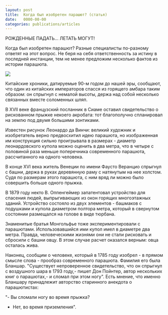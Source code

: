```yaml
---
layout: post
title:  Когда был изобретен парашют? (статья)
date:   0000-00-00
categories: publications/articles
---
```


РОЖДЕННЫЕ ПАДАТЬ... ЛЕТАТЬ МОГУТ!

Когда был изобретен парашют? Разные специалисты по-разному ответят на этот вопрос. Не беря на себя ответственность за истину в последней инстанции, тем не менее предложим несколько фактов из истории парашюта.

![]({{site.baseurl}}/img/stories/publik/all/para_0210.gif)

Китайские хроники, датируемые 90-м годом до нашей эры, сообщают, что один из китайских императоров спасся из горящего амбара таким образом: он спрыгнул с немалой высоты, держа над собой несколько связанных вместе соломенных шляп.

В XVII веке французский посланник в Сиаме оставил свидетельство о рискованном прыжке некоего акробата: тот благополучно спланировал на землю под двумя большими зонтиками.

Известен рисунок Леонардо да Винчи: великий художник и изобретатель верно предвосхитил идею парашюта, но изображенная им конструкция сильно проигрывала в размерах - диаметр леонардовского купола можно оценить в два метра, что в четыре с половиной раза меньше поперечника современного парашюта, рассчитанного на одного человека.

В конце XVI века житель Венеции по имени Фаусто Веранцио спрыгнул с башни, держа в руках деревянную раму с натянутым на нее холстом. Судя по размерам этого парашюта, с ним вряд ли можно было совершить больше одного прыжка.

В 1879 году некто В. Оппенгеймер запатентовал устройство для спасения людей, выпрыгивающих из окон горящих многоэтажных зданий. Устройство состояло из двух элементов - башмаков с подушками и купола диаметром полтора метра, который в свернутом состоянии размещался на голове в виде тюрбана.

Знаменитые братья Монгольфье тоже экспериментировали с парашютами. Использовавшийся ими купол имел в диаметре два метра. Правда, человеческими жизнями они не стали рисковать и сбросили с башни овцу. В этом случае расчет оказался верным: овца осталась жива.

Наконец, сообщим о человеке, который в 1785 году изобрел - в прямом смысле слова - прообраз современного парашюта. Фамилия его была Бланшар. "Существует непроверенное свидетельство, что он спрыгнул с воздушного шара в 1793 году,- пишет Дон Пойнтер, автор нескольких книг о парашютах,- и сломал при этом ногу". Есть мнение, что именно Бланшару принадлежит авторство старинного анекдота о парашютистах:

"- Вы сломали ногу во время прыжка?

- Нет, во время приземления".

